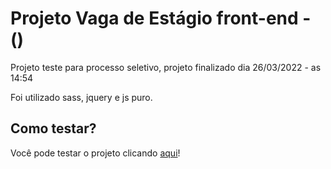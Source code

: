 # Projeto Vaga de Estágio front-end - ()
Projeto teste para processo seletivo, projeto finalizado dia 26/03/2022 - as 14:54

Foi utilizado sass, jquery e js puro.


## Como testar?

Você pode testar o projeto clicando [aqui]( https://a-uvic.github.io/health-project/)!

